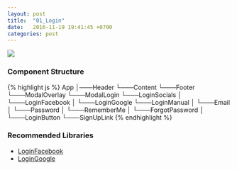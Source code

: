 ```yaml
---
layout: post
title:  "01_Login"
date:   2016-11-19 19:41:45 +0700
categories: post
---
```


<img src="{{ site.github.url }}/images/posts/2016-11-19/01_Login.jpg">

### Component Structure

{% highlight js %}
App
│───Header
└───Content
└───Footer
└───ModalOverlay
└───ModalLogin
    └───LoginSocials
    │   └───LoginFacebook
    │   └───LoginGoogle
    └───LoginManual
    │   └───Email
    │   └───Password
    │   └───RememberMe
    │   └───ForgotPassword
    │   └───LoginButton
    └───SignUpLink
{% endhighlight %}

### Recommended Libraries

* [LoginFacebook](https://github.com/kennetpostigo/react-facebook-login-component)
* [LoginGoogle](https://github.com/kennetpostigo/react-google-login-component)
